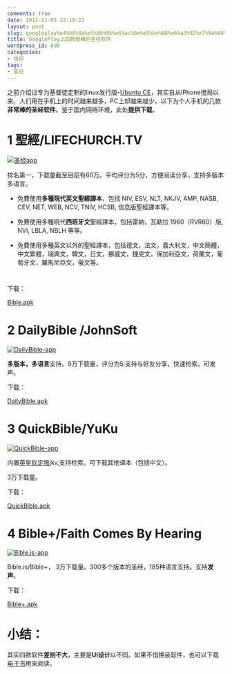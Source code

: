 ```yaml
---
comments: true
date: 2012-11-05 22:10:22
layout: post
slug: googleplay%e4%b8%8a%e5%9b%9b%e6%ac%be%e5%be%88%e6%a3%92%e7%9a%84%e5%9c%a3%e7%bb%8f%e8%bd%af%e4%bb%b6
title: GooglePlay上四款很棒的圣经软件
wordpress_id: 690
categories:
- 信仰
tags:
- 圣经
---
```




之前介绍过专为基督徒定制的linux发行版-[Ubuntu CE](http://baham.co/11_05_687.html)，其实自从IPhone搅局以来，人们用在手机上的时间越来越多，PC上却越来越少，以下为个人手机的几款**非常棒的圣经软件**。鉴于国内网络环境，此处**提供下载**。



<!-- more -->


# 




# 1 聖經/LIFECHURCH.TV




[![圣经app](http://baham.co/wp-content/uploads/2012/11/unnamed.jpg)](http://baham.co/wp-content/uploads/2012/11/unnamed.jpg)



排名第一，下载量截至目前有60万。平均评分为5分，方便阅读分享，支持多版本多语言。





	
  * 免費使用**多種現代英文聖經譯本**，包括 NIV, ESV, NLT, NKJV, AMP, NASB, CEV, NET, WEB, NCV, TNIV, HCSB, 信息版聖經譯本等。

	
  * 免費使用多種現代**西班牙文**聖經譯本，包括雷納，瓦勒拉 1960（RVR60）版, NVI, LBLA, NBLH 等等。

	
  * 免費使用多種英文以外的聖經譯本，包括德文，法文，義大利文，中文簡體，中文繁體，瑞典文，韓文，日文，挪威文，捷克文，保加利亞文，荷蘭文，葡萄牙文，羅馬尼亞文，俄文等。





# 




# 




# 




# 




# 




# 








下载：

[Bible.apk](http://baham.co/wp-content/uploads/2012/11/Bible.apk_.zip)


# 









# 2 DailyBible /JohnSoft






[![DailyBible-app](http://baham.co/wp-content/uploads/2012/11/unnamed-1.jpg)](http://baham.co/wp-content/uploads/2012/11/unnamed-1.jpg)

**多版本，多语言**支持。9万下载量，评分为5.支持与好友分享，快速检索。可发声。





































下载：

[DailyBible.apk](http://baham.co/wp-content/uploads/2012/11/DailyBible.apk_.zip)








# 3 QuickBible/YuKu




[![QuickBible-app](http://baham.co/wp-content/uploads/2012/11/unnamed-2.jpg)](http://baham.co/wp-content/uploads/2012/11/unnamed-2.jpg)



内置[英皇钦定版](http://baham.co/11_05_680.html)jkv,支持检索。可下载其他译本（包括中文）。

3万下载量。



































下载：

[QuickBible.apk](http://baham.co/wp-content/uploads/2012/11/QuickBible.apk_.zip)


# 







# 4 Bible+/Faith Comes By Hearing






[![Bible.is-app](http://baham.co/wp-content/uploads/2012/11/unnamed-3.jpg)](http://baham.co/wp-content/uploads/2012/11/unnamed-3.jpg)

Bible.is/Bible+， 3万下载量。300多个版本的圣经，185种语言支持。支持**发声**。





































下载：

[Bible+.apk](http://baham.co/wp-content/uploads/2012/11/Bible+.apk_.zip)








# 小结：




其实四款软件**差别不大**，主要是**UI设计**以不同。如果不惜换装软件，也可以下载[电子书](http://baham.co/11_05_680.html)用来阅读。

